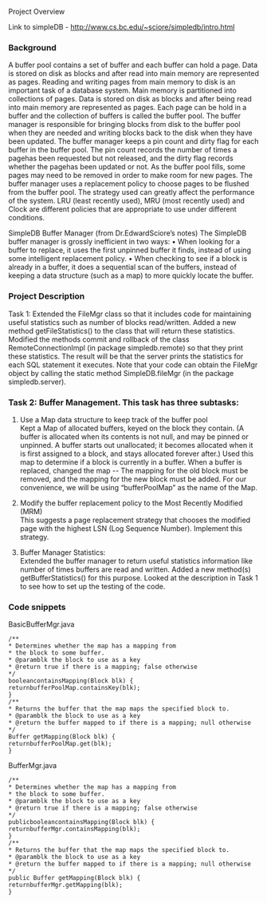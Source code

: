 
Project Overview


Link to simpleDB - 
http://www.cs.bc.edu/~sciore/simpledb/intro.html

### Background
A buffer pool contains a set of buffer and each buffer can hold a page. Data is stored on disk as blocks and after read into main memory are represented as pages. Reading and writing pages from main memory to disk is an important task of a database system.  Main memory is partitioned into collections of pages. Data is stored on disk as blocks and after being read into main memory are represented as pages. Each page can be hold in a buffer and the collection of buffers is called the buffer pool. The buffer manager is responsible for bringing blocks from disk to the buffer pool when they are needed and writing blocks back to the disk when they have been updated.  The buffer manager keeps a pin count and dirty flag for each buffer in the buffer pool.  The pin count records the number of times a pagehas been requested but not released, and the dirty flag records whether the pagehas been updated or not.  As the buffer pool fills, some pages may need to be removed in order to make room for new pages. The buffer manager uses a replacement policy to choose pages to be flushed from the buffer pool.  The strategy used can greatly affect the performance of the system. LRU (least recently used), MRU (most recently used) and Clock are different policies that are appropriate to use under different conditions.

SimpleDB  Buffer Manager (from Dr.EdwardSciore’s notes)
The SimpleDB buffer manager is grossly inefficient in two ways: 
•	When looking for a buffer to replace, it uses the first unpinned buffer it finds, instead of using some intelligent replacement policy. 
•	When checking to see if a block is already in a buffer, it does a sequential scan of the buffers, instead of keeping a data structure (such as a map) to more quickly locate the buffer. 

### Project Description

Task 1: Extended the FileMgr class so that it includes code for maintaining useful statistics such as number of blocks read/written. Added a new method getFileStatistics() to the class that will return these statistics. Modified the methods commit and rollback of the class RemoteConnectionImpl (in package simpledb.remote) so that they print these statistics. The result will be that the server prints the statistics for each SQL statement it executes. Note that your code can obtain the FileMgr object by calling the static method SimpleDB.fileMgr (in the package simpledb.server).


### Task 2: Buffer Management. This task has three subtasks: 
1.	Use a Map data structure to keep track of the buffer pool  
Kept a Map of allocated buffers, keyed on the block they contain.  (A buffer is allocated when its contents is not null, and may be pinned or unpinned.  A buffer starts out unallocated; it becomes allocated when it is first assigned to a block, and stays allocated forever after.)  Used this map to determine if a block is currently in a buffer.  When a buffer is replaced, changed the map -- The mapping for the old block must be removed, and the mapping for the new block must be added.  For our convenience, we will be using “bufferPoolMap” as the name of the Map. 


2.	Modify the buffer replacement policy to the Most Recently Modified (MRM)  
This suggests a page replacement strategy that chooses the modified page with the highest LSN (Log Sequence Number). Implement this strategy.
   
3.	Buffer Manager Statistics:   
Extended the buffer manager to return useful statistics information like number of times buffers are read and written. Added a new method(s) getBufferStatistics() for this purpose. Looked at the description in Task 1 to see how to set up the testing of the code.



### Code snippets 	

BasicBufferMgr.java 
```
/**  
* Determines whether the map has a mapping from  
* the block to some buffer.  
* @paramblk the block to use as a key  
* @return true if there is a mapping; false otherwise  
*/  
booleancontainsMapping(Block blk) {  
returnbufferPoolMap.containsKey(blk);  
} 
/**  
* Returns the buffer that the map maps the specified block to.  
* @paramblk the block to use as a key  
* @return the buffer mapped to if there is a mapping; null otherwise  
*/  
Buffer getMapping(Block blk) {  
returnbufferPoolMap.get(blk);  
} 
```

BufferMgr.java 
```
/**  
* Determines whether the map has a mapping from  
* the block to some buffer.  
* @paramblk the block to use as a key  
* @return true if there is a mapping; false otherwise  
*/  
publicbooleancontainsMapping(Block blk) {  
returnbufferMgr.containsMapping(blk);  
} 
/**  
* Returns the buffer that the map maps the specified block to.  
* @paramblk the block to use as a key  
* @return the buffer mapped to if there is a mapping; null otherwise  
*/  
public Buffer getMapping(Block blk) {  
returnbufferMgr.getMapping(blk);  
}  
```
